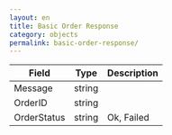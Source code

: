 ```yaml
---
layout: en
title: Basic Order Response
category: objects
permalink: basic-order-response/
---
```


| Field       | Type   | Description |
| ----------- | ------ | ----------- |
| Message     | string | |
| OrderID     | string | |
| OrderStatus | string | Ok, Failed |